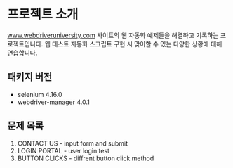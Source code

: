 # 프로젝트 소개
www.webdriveruniversity.com 사이트의 웹 자동화 예제들을 해결하고 기록하는 프로젝트입니다.
웹 테스트 자동화 스크립트 구현 시 맞이할 수 있는 다양한 상황에 대해 연습합니다.

## 패키지 버전
* selenium           4.16.0  
* webdriver-manager  4.0.1  

## 문제 목록
1. CONTACT US - input form and submit
2. LOGIN PORTAL - user login test
3. BUTTON CLICKS - diffrent button click method


